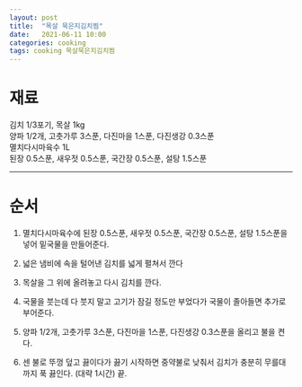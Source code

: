 ```yaml
---
layout: post
title:  "목살 묵은지김치찜"
date:   2021-06-11 10:00
categories: cooking
tags: cooking 목살묵은지김치찜
---
```


# 재료

김치 1/3포기, 목살 1kg<br />
양파 1/2개, 고춧가루 3스푼, 다진마을 1스푼, 다진생강 0.3스푼<br />
멸치다시마육수 1L<br />
된장 0.5스푼, 새우젓 0.5스푼, 국간장 0.5스푼, 설탕 1.5스푼

---

# 순서

1. 멸치다시마육수에 된장 0.5스푼, 새우젓 0.5스푼, 국간장 0.5스푼, 설탕 1.5스푼을 넣어 밑국물을 만들어준다.

2. 넓은 냄비에 속을 털어낸 김치를 넓게 펼쳐서 깐다

3. 목살을 그 위에 올려놓고 다시 김치를 깐다.

4. 국물을 붓는데 다 붓지 말고 고기가 잠길 정도만 부었다가 국물이 졸아들면 추가로 부어준다.

5. 양파 1/2개, 고춧가루 3스푼, 다진마을 1스푼, 다진생강 0.3스푼을 올리고 불을 켠다.

6. 센 불로 뚜껑 덮고 끓이다가 끓기 시작하면 중약불로 낮춰서 김치가 충분히 무를대까지 푹 끓인다. (대략 1시간) 끝.